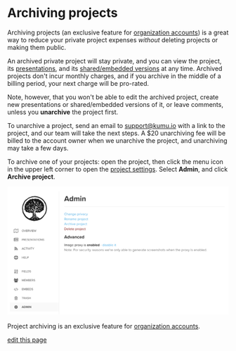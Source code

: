 # Archiving projects

Archiving projects (an exclusive feature for [organization accounts](/guides/organizations.html)) is a great way to reduce your private project expenses _without_ deleting projects or making them public.

An archived private project will stay private, and you can view the project, its [presentations](/guides/presentations.html), and its [shared/embedded versions](/guides/share-and-embed.html) at any time. Archived projects don't incur monthly charges, and if you archive in the middle of a billing period, your next charge will be pro-rated.

Note, however, that you won't be able to edit the archived project, create new presentations or shared/embedded versions of it, or leave comments, unless you **unarchive** the project first.

To unarchive a project, send an email to [support@kumu.io](mailto:support@kumu.io) with a link to the project, and our team will take the next steps. A $20 unarchiving fee will be billed to the account owner when we unarchive the project, and unarchiving may take a few days.

To archive one of your projects: open the project, then click the menu icon <i class="fa fa-bars"></i> in the upper left corner to open the [project settings](/overview/settings.html#project-settings). Select **Admin**, and click **Archive project**.

![Admin settings](/images/admin-settings.png)

<p class="alert alert-info">
Project archiving is an exclusive feature for <a class="alert-link" href="/guides/organizations.html">organization accounts</a>.
</p>

<span class="edit-link"><a href="https://github.com/kumu/docs/blob/master/guides/archiving-projects.md" target="_blank"><i class="fa fa-github"></i> edit this page</a></span>
